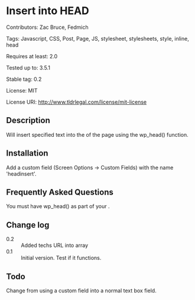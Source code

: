 Insert into HEAD
===

Contributors: Zac Bruce, Fedmich

Tags: Javascript, CSS, Post, Page, JS, stylesheet, stylesheets, style, inline, head

Requires at least: 2.0

Tested up to: 3.5.1

Stable tag: 0.2

License: MIT

License URI: http://www.tldrlegal.com/license/mit-license


Description
---
Will insert specified text into the <head> of the page using the wp_head() function.

Installation
---
Add a custom field (Screen Options -> Custom Fields) with the name 'headinsert'.

Frequently Asked Questions
---
You must have wp_head() as part of your <head>.

Change log
---
<dl>
  <dt>0.2</dt>
  <dd>Added techs URL into array</dd>
  <dt>0.1</dt>
  <dd>Initial version. Test if it functions.</dd>
</dl>

Todo
---
Change from using a custom field into a normal text box field.